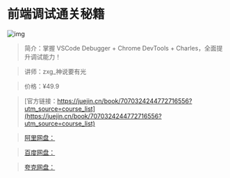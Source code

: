# 前端调试通关秘籍

![img](../../assets/f0c57dc904ee4ad9bd903efbfb23ce0d~tplv-k3u1fbpfcp-no-mark:280:280:200:280.png)

> 简介：掌握 VSCode Debugger + Chrome DevTools + Charles，全面提升调试能力！

> 讲师：zxg_神说要有光

> 价格：¥49.9

> [官方链接：https://juejin.cn/book/7070324244772716556?utm_source=course_list](https://juejin.cn/book/7070324244772716556?utm_source=course_list)

> [阿里网盘：]()

> [百度网盘：]()

> [夸克网盘：]()
